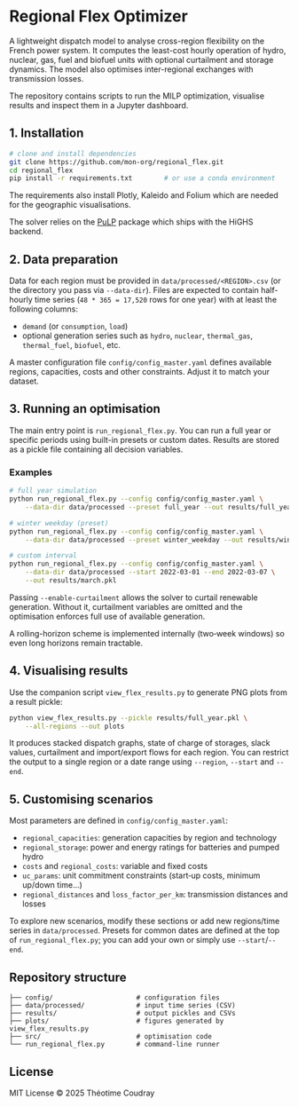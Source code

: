 # Regional Flex Optimizer

A lightweight dispatch model to analyse cross-region flexibility on the French power system. It computes the least-cost hourly operation of hydro, nuclear, gas, fuel and biofuel units with optional curtailment and storage dynamics. The model also optimises inter-regional exchanges with transmission losses.

The repository contains scripts to run the MILP optimization, visualise results and inspect them in a Jupyter dashboard.

## 1. Installation

```bash
# clone and install dependencies
git clone https://github.com/mon-org/regional_flex.git
cd regional_flex
pip install -r requirements.txt        # or use a conda environment
```

The requirements also install Plotly, Kaleido and Folium which are needed for the geographic visualisations.

The solver relies on the [PuLP](https://pypi.org/project/PuLP/) package which ships with the HiGHS backend.

## 2. Data preparation

Data for each region must be provided in `data/processed/<REGION>.csv` (or the directory you pass via `--data-dir`). Files are expected to contain half-hourly time series (`48 * 365 = 17,520` rows for one year) with at least the following columns:

- `demand` (or `consumption`, `load`)
- optional generation series such as `hydro`, `nuclear`, `thermal_gas`, `thermal_fuel`, `biofuel`, etc.

A master configuration file `config/config_master.yaml` defines available regions, capacities, costs and other constraints. Adjust it to match your dataset.

## 3. Running an optimisation

The main entry point is `run_regional_flex.py`. You can run a full year or specific periods using built-in presets or custom dates. Results are stored as a pickle file containing all decision variables.

### Examples

```bash
# full year simulation
python run_regional_flex.py --config config/config_master.yaml \
    --data-dir data/processed --preset full_year --out results/full_year.pkl

# winter weekday (preset)
python run_regional_flex.py --config config/config_master.yaml \
    --data-dir data/processed --preset winter_weekday --out results/winter_weekday.pkl

# custom interval
python run_regional_flex.py --config config/config_master.yaml \
    --data-dir data/processed --start 2022-03-01 --end 2022-03-07 \
    --out results/march.pkl
```

Passing `--enable-curtailment` allows the solver to curtail renewable generation. Without it, curtailment variables are omitted and the optimisation enforces full use of available generation.

A rolling-horizon scheme is implemented internally (two‑week windows) so even long horizons remain tractable.

## 4. Visualising results

Use the companion script `view_flex_results.py` to generate PNG plots from a result pickle:

```bash
python view_flex_results.py --pickle results/full_year.pkl \
    --all-regions --out plots
```

It produces stacked dispatch graphs, state of charge of storages, slack values, curtailment and import/export flows for each region. You can restrict the output to a single region or a date range using `--region`, `--start` and `--end`.


## 5. Customising scenarios

Most parameters are defined in `config/config_master.yaml`:

- `regional_capacities`: generation capacities by region and technology
- `regional_storage`: power and energy ratings for batteries and pumped hydro
- `costs` and `regional_costs`: variable and fixed costs
- `uc_params`: unit commitment constraints (start‑up costs, minimum up/down time...)
- `regional_distances` and `loss_factor_per_km`: transmission distances and losses

To explore new scenarios, modify these sections or add new regions/time series in `data/processed`. Presets for common dates are defined at the top of `run_regional_flex.py`; you can add your own or simply use `--start`/`--end`.

## Repository structure

```
├── config/                     # configuration files
├── data/processed/             # input time series (CSV)
├── results/                    # output pickles and CSVs
├── plots/                      # figures generated by view_flex_results.py
├── src/                        # optimisation code
└── run_regional_flex.py        # command-line runner
```

## License

MIT License © 2025 Théotime Coudray

